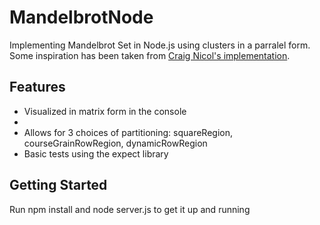 # MandelbrotNode
Implementing Mandelbrot Set in Node.js using clusters in a parralel form. Some inspiration has been taken from [Craig Nicol's implementation](https://craignicol.wordpress.com/2014/07/29/the-node-js-mandelbrot-set/).

## Features
- Visualized in matrix form in the console
- 
- Allows for 3 choices of partitioning: squareRegion, courseGrainRowRegion, dynamicRowRegion
- Basic tests using the expect library

## Getting Started
Run npm install and node server.js to get it up and running